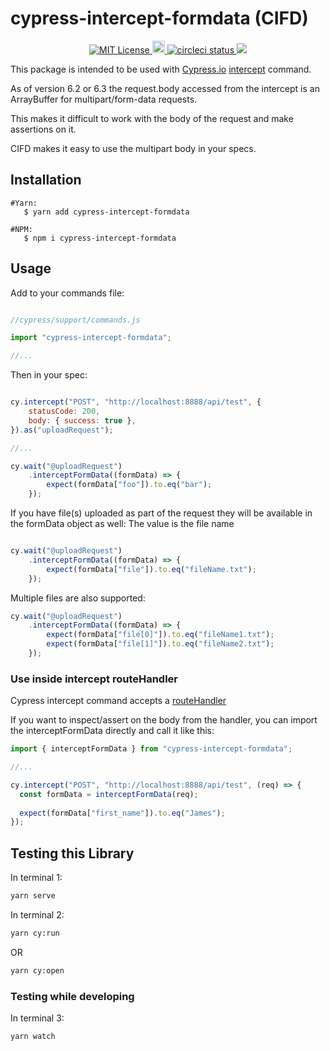 # cypress-intercept-formdata (CIFD)

<p align="center">
    <a href="LICENSE.md">
       <img src="https://img.shields.io/github/license/yoavniran/cypress-intercept-formdata?color=blue&style=plastic" alt="MIT License"/>
    </a>
    <a href="https://badge.fury.io/js/cypress-intercept-formdata">
        <img src="https://badge.fury.io/js/cypress-intercept-formdata.svg" alt="npm version" height="20">
    </a>
    <a href="https://circleci.com/gh/yoavniran/cypress-intercept-formdata">
        <img src="https://circleci.com/gh/yoavniran/cypress-intercept-formdata.svg?style=svg" alt="circleci status"/>
    </a>  
    <a href="https://www.npmjs.com/package/cypress-intercept-formdata">
        <img src="https://img.shields.io/npm/dm/cypress-intercept-formdata.svg?style=plastic&color=blue&label=monthly%20downloads"/> 
    </a>
</p>

This package is intended to be used with [Cypress.io](https://www.cypress.io/) [intercept](https://docs.cypress.io/api/commands/intercept.html) command.

As of version 6.2 or 6.3 the request.body accessed from the intercept is an ArrayBuffer for multipart/form-data requests.

This makes it difficult to work with the body of the request and make assertions on it.

CIFD makes it easy to use the multipart body in your specs.

## Installation

```shell
#Yarn: 
   $ yarn add cypress-intercept-formdata

#NPM:
   $ npm i cypress-intercept-formdata
``` 

## Usage

Add to your commands file:

```javascript

//cypress/support/commands.js

import "cypress-intercept-formdata";

//...
```

Then in your spec:

```javascript

cy.intercept("POST", "http://localhost:8888/api/test", {
	statusCode: 200,
	body: { success: true },
}).as("uploadRequest");

//...

cy.wait("@uploadRequest")
	.interceptFormData((formData) => {
		expect(formData["foo"]).to.eq("bar");
	});

```

If you have file(s) uploaded as part of the request they will be available in the formData object as well:
The value is the file name

```javascript

cy.wait("@uploadRequest")
	.interceptFormData((formData) => {
		expect(formData["file"]).to.eq("fileName.txt");
	});
```

Multiple files are also supported:

```javascript
cy.wait("@uploadRequest")
	.interceptFormData((formData) => {
		expect(formData["file[0]"]).to.eq("fileName1.txt");
		expect(formData["file[1]"]).to.eq("fileName2.txt");
	});
```

### Use inside intercept routeHandler

Cypress intercept command accepts a [routeHandler](https://docs.cypress.io/api/commands/intercept.html#Intercepting-a-request)

If you want to inspect/assert on the body from the handler, you can import the interceptFormData directly and call it like this:

```javascript
import { interceptFormData } from "cypress-intercept-formdata";

//...

cy.intercept("POST", "http://localhost:8888/api/test", (req) => {
  const formData = interceptFormData(req);
  
  expect(formData["first_name"]).to.eq("James");
});

```

## Testing this Library

In terminal 1:

```bash
yarn serve
```

In terminal 2:

```bash
yarn cy:run
```

OR

```bash
yarn cy:open
```

### Testing while developing

In terminal 3:

```bash
yarn watch
```
